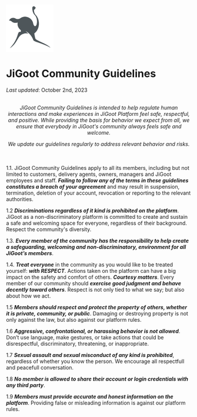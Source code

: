 <img src="https://github.com/Dlvnkenye/terms/blob/main/logo520.png" width="128" height="128">
 
# JiGoot Community Guidelines
*Last updated*: October 2nd, 2023
</br>
</br>
*<p align="center">JiGoot Community Guidelines is intended to help regulate human interactions and make experiences in JiGoot Platform feel safe, respectful, and positive. While providing the basis for behavior we expect from all,  we ensure that everybody in JiGoot's community always feels safe and welcome.</p>*
*<p align="center"> We update our guidelines regularly to address relevant behavior and risks.</p>*
</br>
</br>
1.1. JiGoot Community Guidelines apply to all its members, including but not limited to customers, delivery agents, owners, managers and JiGoot employees and staff. ***Failing to follow any of the terms in these guidelines constitutes a breach of your agreement*** and may result in suspension, termination, deletion of your account, revocation or reporting to the relevant authorities.

1.2 ***Discriminations regardless of it kind is prohibited on the platform***. JiGoot as a non-discriminatory platform is committed to create and sustain a safe and welcoming space for everyone, regardless of their background. Respect the community's diversity.

1.3. ***Every member of the community has the responsibility to help create a safeguarding, welcoming and non-discriminatory,  environment for all JiGoot’s members***.

1.4. ***Treat everyone*** in the community as you would like to be treated yourself: ***with RESPECT***. Actions taken on the platform can have a big impact on the safety and comfort of others. ***Courtesy matters***. Every member of our community should ***exercise good judgment and behave decently toward others***. Respect is not only tied to what we say; but also about how we act.

1.5 ***Members should respect and protect the property of others, whether it is private, community, or public***. Damaging or destroying property is not only against the law, but also against our platform rules.

1.6  ***Aggressive, confrontational, or harassing behavior is not allowed***. Don’t use language, make gestures, or take actions that could be disrespectful, discriminatory, threatening, or
inappropriate.

1.7 ***Sexual assault and sexual misconduct of any kind is prohibited***, regardless of whether you know the person. We encourage all respectfull and peacefull conversation. 

1.8 ***No member is allowed to share their account or login credentials with any third party***.

1.9 ***Members must provide accurate and honest information on the platform***. Providing false or misleading information is against our platform rules. 

